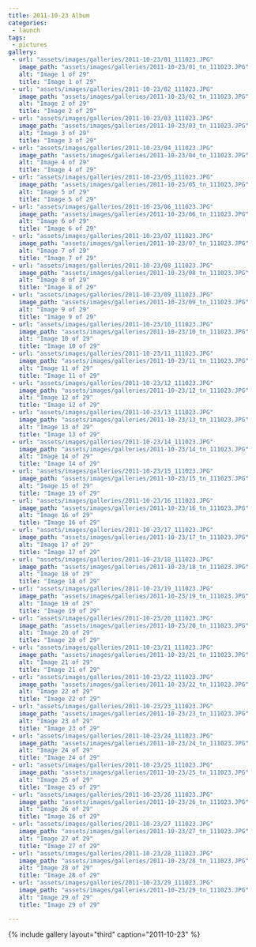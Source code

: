 ```yaml
---
title: 2011-10-23 Album
categories:
 - launch
tags:
 - pictures
gallery:
 - url: "assets/images/galleries/2011-10-23/01_111023.JPG"
   image_path: "assets/images/galleries/2011-10-23/01_tn_111023.JPG"
   alt: "Image 1 of 29"
   title: "Image 1 of 29"
 - url: "assets/images/galleries/2011-10-23/02_111023.JPG"
   image_path: "assets/images/galleries/2011-10-23/02_tn_111023.JPG"
   alt: "Image 2 of 29"
   title: "Image 2 of 29"
 - url: "assets/images/galleries/2011-10-23/03_111023.JPG"
   image_path: "assets/images/galleries/2011-10-23/03_tn_111023.JPG"
   alt: "Image 3 of 29"
   title: "Image 3 of 29"
 - url: "assets/images/galleries/2011-10-23/04_111023.JPG"
   image_path: "assets/images/galleries/2011-10-23/04_tn_111023.JPG"
   alt: "Image 4 of 29"
   title: "Image 4 of 29"
 - url: "assets/images/galleries/2011-10-23/05_111023.JPG"
   image_path: "assets/images/galleries/2011-10-23/05_tn_111023.JPG"
   alt: "Image 5 of 29"
   title: "Image 5 of 29"
 - url: "assets/images/galleries/2011-10-23/06_111023.JPG"
   image_path: "assets/images/galleries/2011-10-23/06_tn_111023.JPG"
   alt: "Image 6 of 29"
   title: "Image 6 of 29"
 - url: "assets/images/galleries/2011-10-23/07_111023.JPG"
   image_path: "assets/images/galleries/2011-10-23/07_tn_111023.JPG"
   alt: "Image 7 of 29"
   title: "Image 7 of 29"
 - url: "assets/images/galleries/2011-10-23/08_111023.JPG"
   image_path: "assets/images/galleries/2011-10-23/08_tn_111023.JPG"
   alt: "Image 8 of 29"
   title: "Image 8 of 29"
 - url: "assets/images/galleries/2011-10-23/09_111023.JPG"
   image_path: "assets/images/galleries/2011-10-23/09_tn_111023.JPG"
   alt: "Image 9 of 29"
   title: "Image 9 of 29"
 - url: "assets/images/galleries/2011-10-23/10_111023.JPG"
   image_path: "assets/images/galleries/2011-10-23/10_tn_111023.JPG"
   alt: "Image 10 of 29"
   title: "Image 10 of 29"
 - url: "assets/images/galleries/2011-10-23/11_111023.JPG"
   image_path: "assets/images/galleries/2011-10-23/11_tn_111023.JPG"
   alt: "Image 11 of 29"
   title: "Image 11 of 29"
 - url: "assets/images/galleries/2011-10-23/12_111023.JPG"
   image_path: "assets/images/galleries/2011-10-23/12_tn_111023.JPG"
   alt: "Image 12 of 29"
   title: "Image 12 of 29"
 - url: "assets/images/galleries/2011-10-23/13_111023.JPG"
   image_path: "assets/images/galleries/2011-10-23/13_tn_111023.JPG"
   alt: "Image 13 of 29"
   title: "Image 13 of 29"
 - url: "assets/images/galleries/2011-10-23/14_111023.JPG"
   image_path: "assets/images/galleries/2011-10-23/14_tn_111023.JPG"
   alt: "Image 14 of 29"
   title: "Image 14 of 29"
 - url: "assets/images/galleries/2011-10-23/15_111023.JPG"
   image_path: "assets/images/galleries/2011-10-23/15_tn_111023.JPG"
   alt: "Image 15 of 29"
   title: "Image 15 of 29"
 - url: "assets/images/galleries/2011-10-23/16_111023.JPG"
   image_path: "assets/images/galleries/2011-10-23/16_tn_111023.JPG"
   alt: "Image 16 of 29"
   title: "Image 16 of 29"
 - url: "assets/images/galleries/2011-10-23/17_111023.JPG"
   image_path: "assets/images/galleries/2011-10-23/17_tn_111023.JPG"
   alt: "Image 17 of 29"
   title: "Image 17 of 29"
 - url: "assets/images/galleries/2011-10-23/18_111023.JPG"
   image_path: "assets/images/galleries/2011-10-23/18_tn_111023.JPG"
   alt: "Image 18 of 29"
   title: "Image 18 of 29"
 - url: "assets/images/galleries/2011-10-23/19_111023.JPG"
   image_path: "assets/images/galleries/2011-10-23/19_tn_111023.JPG"
   alt: "Image 19 of 29"
   title: "Image 19 of 29"
 - url: "assets/images/galleries/2011-10-23/20_111023.JPG"
   image_path: "assets/images/galleries/2011-10-23/20_tn_111023.JPG"
   alt: "Image 20 of 29"
   title: "Image 20 of 29"
 - url: "assets/images/galleries/2011-10-23/21_111023.JPG"
   image_path: "assets/images/galleries/2011-10-23/21_tn_111023.JPG"
   alt: "Image 21 of 29"
   title: "Image 21 of 29"
 - url: "assets/images/galleries/2011-10-23/22_111023.JPG"
   image_path: "assets/images/galleries/2011-10-23/22_tn_111023.JPG"
   alt: "Image 22 of 29"
   title: "Image 22 of 29"
 - url: "assets/images/galleries/2011-10-23/23_111023.JPG"
   image_path: "assets/images/galleries/2011-10-23/23_tn_111023.JPG"
   alt: "Image 23 of 29"
   title: "Image 23 of 29"
 - url: "assets/images/galleries/2011-10-23/24_111023.JPG"
   image_path: "assets/images/galleries/2011-10-23/24_tn_111023.JPG"
   alt: "Image 24 of 29"
   title: "Image 24 of 29"
 - url: "assets/images/galleries/2011-10-23/25_111023.JPG"
   image_path: "assets/images/galleries/2011-10-23/25_tn_111023.JPG"
   alt: "Image 25 of 29"
   title: "Image 25 of 29"
 - url: "assets/images/galleries/2011-10-23/26_111023.JPG"
   image_path: "assets/images/galleries/2011-10-23/26_tn_111023.JPG"
   alt: "Image 26 of 29"
   title: "Image 26 of 29"
 - url: "assets/images/galleries/2011-10-23/27_111023.JPG"
   image_path: "assets/images/galleries/2011-10-23/27_tn_111023.JPG"
   alt: "Image 27 of 29"
   title: "Image 27 of 29"
 - url: "assets/images/galleries/2011-10-23/28_111023.JPG"
   image_path: "assets/images/galleries/2011-10-23/28_tn_111023.JPG"
   alt: "Image 28 of 29"
   title: "Image 28 of 29"
 - url: "assets/images/galleries/2011-10-23/29_111023.JPG"
   image_path: "assets/images/galleries/2011-10-23/29_tn_111023.JPG"
   alt: "Image 29 of 29"
   title: "Image 29 of 29"

---
```


{% include gallery layout="third" caption="2011-10-23" %}
